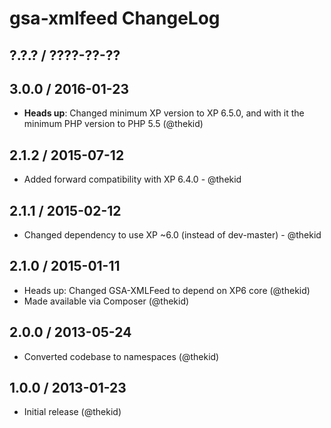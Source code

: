 gsa-xmlfeed ChangeLog
========================================================================

## ?.?.? / ????-??-??

## 3.0.0 / 2016-01-23

* **Heads up**: Changed minimum XP version to XP 6.5.0, and with it the
  minimum PHP version to PHP 5.5
  (@thekid)

## 2.1.2 / 2015-07-12

* Added forward compatibility with XP 6.4.0 - @thekid

## 2.1.1 / 2015-02-12

* Changed dependency to use XP ~6.0 (instead of dev-master) - @thekid

## 2.1.0 / 2015-01-11

* Heads up: Changed GSA-XMLFeed to depend on XP6 core (@thekid)
* Made available via Composer (@thekid)

## 2.0.0 / 2013-05-24

* Converted codebase to namespaces (@thekid)

## 1.0.0 / 2013-01-23

* Initial release (@thekid)
